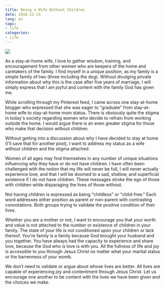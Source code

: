 ```yaml
---
title: Being a Wife Without Children
date: 2018-12-15
lang: en
tags:
- life
categories:
- Life
---
```

![](children.png)

As a stay-at-home wife, I love to gather wisdom, training, and encouragement from other women who are keepers of the home and caretakers of the family. I find myself in a unique position, as my family is a simple family of two (three including the dog). Without divulging private information about why this is the case after five years of marriage, I will simply express that I am joyful and content with the family God has given me.

While scrolling through my Pinterest feed, I came across one stay-at-home blogger who expressed that she was eager to "graduate" from stay-at-home wife to stay-at-home mom status. There is obviously quite the stigma in today's society regarding women who decide to refrain from working outside the home. I would argue there is an even greater stigma for those who make that decision without children.

Without getting into a discussion about why I have decided to stay at home (I'll save that for another post), I want to address my status as a wife without children and the stigma attached.

Women of all ages may find themselves in any number of unique situations influencing why they have or do not have children. I have often been challenged with the notion that my life will never be full, I will never actually experience love, and that I will be doomed to a sad, shallow, and superficial existence if I do not have children. These messages stroke the ego of those with children while disparaging the lives of those without.

Not having children is expressed as being "childless" or "child-free." Each word addresses either position as parent or non-parent with contrasting connotations. Both groups trying to validate the positive condition of their lives.

Whether you are a mother or not, I want to encourage you that your worth and value is not attached to the number or existence of children in your family. The state of your life is not conditioned upon your children or lack thereof. You're family is a family because God brought your husband and you together. You have always had the capacity to experience and share love, because the God who is love is with you. All the fullness of life and joy is accessible to you through Jesus Christ no matter what your marital status or the barrenness of your womb.

We don't need to validate or argue about whose lives are better. All lives are capable of experiencing joy and contentment through Jesus Christ. Let us encourage one another to be content with the lives we have been given and the choices we make.
